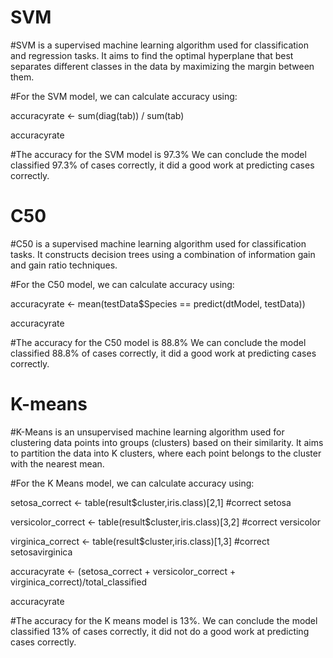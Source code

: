 # SVM 
#SVM is a supervised machine learning algorithm used for classification and regression tasks. It aims to find the optimal hyperplane that best separates different classes in the data by maximizing the margin between them.

#For the SVM model, we can calculate accuracy using:

accuracyrate <- sum(diag(tab)) / sum(tab)

accuracyrate

#The accuracy for the SVM model is 97.3% We can conclude the model classified 97.3% of cases correctly, it did a good work at predicting cases correctly.

# C50 
#C50 is a supervised machine learning algorithm used for classification tasks. It constructs decision trees using a combination of information gain and gain ratio techniques.

#For the C50 model, we can calculate accuracy using:

accuracyrate <- mean(testData$Species == predict(dtModel, testData))

accuracyrate

#The accuracy for the C50 model is 88.8% We can conclude the model classified 88.8% of cases correctly, it did a good work at predicting cases correctly.

# K-means 
#K-Means is an unsupervised machine learning algorithm used for clustering data points into groups (clusters) based on their similarity. It aims to partition the data into K clusters, where each point belongs to the cluster with the nearest mean.

#For the K Means model, we can calculate accuracy using:

setosa_correct <- table(result$cluster,iris.class)[2,1] #correct setosa

versicolor_correct <- table(result$cluster,iris.class)[3,2] #correct versicolor

virginica_correct <- table(result$cluster,iris.class)[1,3] #correct setosavirginica

accuracyrate <- (setosa_correct + versicolor_correct + virginica_correct)/total_classified

accuracyrate

#The accuracy for the K means model is 13%. We can conclude the model classified 13% of cases correctly, it did not do a good work at predicting cases correctly.
